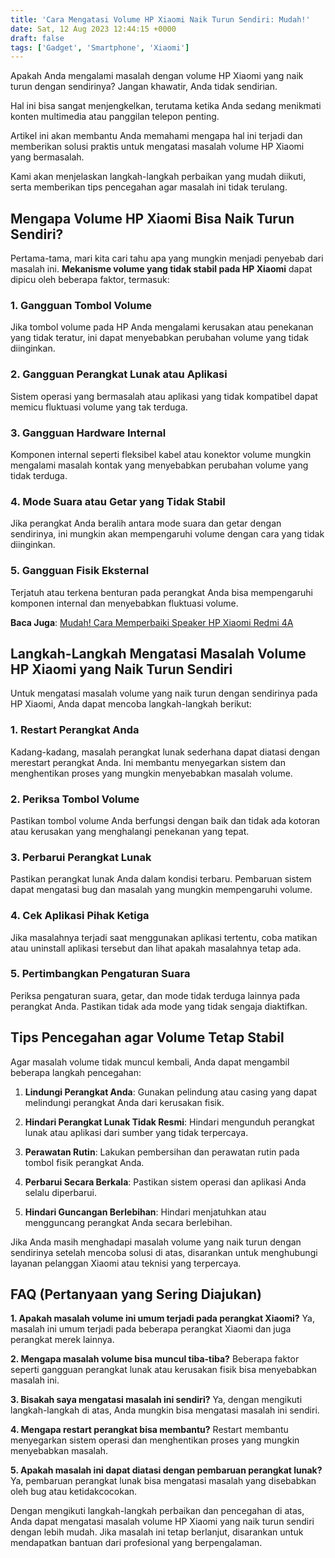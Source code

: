 ```yaml
---
title: 'Cara Mengatasi Volume HP Xiaomi Naik Turun Sendiri: Mudah!'
date: Sat, 12 Aug 2023 12:44:15 +0000
draft: false
tags: ['Gadget', 'Smartphone', 'Xiaomi']
---
```


Apakah Anda mengalami masalah dengan volume HP Xiaomi yang naik turun dengan sendirinya? Jangan khawatir, Anda tidak sendirian.

Hal ini bisa sangat menjengkelkan, terutama ketika Anda sedang menikmati konten multimedia atau panggilan telepon penting.

Artikel ini akan membantu Anda memahami mengapa hal ini terjadi dan memberikan solusi praktis untuk mengatasi masalah volume HP Xiaomi yang bermasalah.

Kami akan menjelaskan langkah-langkah perbaikan yang mudah diikuti, serta memberikan tips pencegahan agar masalah ini tidak terulang.

Mengapa Volume HP Xiaomi Bisa Naik Turun Sendiri?
-------------------------------------------------

Pertama-tama, mari kita cari tahu apa yang mungkin menjadi penyebab dari masalah ini. **Mekanisme volume yang tidak stabil pada HP Xiaomi** dapat dipicu oleh beberapa faktor, termasuk:

### 1\. **Gangguan Tombol Volume**

Jika tombol volume pada HP Anda mengalami kerusakan atau penekanan yang tidak teratur, ini dapat menyebabkan perubahan volume yang tidak diinginkan.

### 2\. **Gangguan Perangkat Lunak atau Aplikasi**

Sistem operasi yang bermasalah atau aplikasi yang tidak kompatibel dapat memicu fluktuasi volume yang tak terduga.

### 3\. **Gangguan Hardware Internal**

Komponen internal seperti fleksibel kabel atau konektor volume mungkin mengalami masalah kontak yang menyebabkan perubahan volume yang tidak terduga.

### 4\. **Mode Suara atau Getar yang Tidak Stabil**

Jika perangkat Anda beralih antara mode suara dan getar dengan sendirinya, ini mungkin akan mempengaruhi volume dengan cara yang tidak diinginkan.

### 5\. **Gangguan Fisik Eksternal**

Terjatuh atau terkena benturan pada perangkat Anda bisa mempengaruhi komponen internal dan menyebabkan fluktuasi volume.

**Baca Juga**: [Mudah! Cara Memperbaiki Speaker HP Xiaomi Redmi 4A](https://blog.ajiekusumadhany.com/cara-memperbaiki-speaker-hp-xiaomi-redmi-4a/)

Langkah-Langkah Mengatasi Masalah Volume HP Xiaomi yang Naik Turun Sendiri
--------------------------------------------------------------------------

Untuk mengatasi masalah volume yang naik turun dengan sendirinya pada HP Xiaomi, Anda dapat mencoba langkah-langkah berikut:

### 1\. **Restart Perangkat Anda**

Kadang-kadang, masalah perangkat lunak sederhana dapat diatasi dengan merestart perangkat Anda. Ini membantu menyegarkan sistem dan menghentikan proses yang mungkin menyebabkan masalah volume.

### 2\. **Periksa Tombol Volume**

Pastikan tombol volume Anda berfungsi dengan baik dan tidak ada kotoran atau kerusakan yang menghalangi penekanan yang tepat.

### 3\. **Perbarui Perangkat Lunak**

Pastikan perangkat lunak Anda dalam kondisi terbaru. Pembaruan sistem dapat mengatasi bug dan masalah yang mungkin mempengaruhi volume.

### 4\. **Cek Aplikasi Pihak Ketiga**

Jika masalahnya terjadi saat menggunakan aplikasi tertentu, coba matikan atau uninstall aplikasi tersebut dan lihat apakah masalahnya tetap ada.

### 5\. **Pertimbangkan Pengaturan Suara**

Periksa pengaturan suara, getar, dan mode tidak terduga lainnya pada perangkat Anda. Pastikan tidak ada mode yang tidak sengaja diaktifkan.

Tips Pencegahan agar Volume Tetap Stabil
----------------------------------------

Agar masalah volume tidak muncul kembali, Anda dapat mengambil beberapa langkah pencegahan:

1.  **Lindungi Perangkat Anda**: Gunakan pelindung atau casing yang dapat melindungi perangkat Anda dari kerusakan fisik.
    
2.  **Hindari Perangkat Lunak Tidak Resmi**: Hindari mengunduh perangkat lunak atau aplikasi dari sumber yang tidak terpercaya.
    
3.  **Perawatan Rutin**: Lakukan pembersihan dan perawatan rutin pada tombol fisik perangkat Anda.
    
4.  **Perbarui Secara Berkala**: Pastikan sistem operasi dan aplikasi Anda selalu diperbarui.
    
5.  **Hindari Guncangan Berlebihan**: Hindari menjatuhkan atau mengguncang perangkat Anda secara berlebihan.
    

Jika Anda masih menghadapi masalah volume yang naik turun dengan sendirinya setelah mencoba solusi di atas, disarankan untuk menghubungi layanan pelanggan Xiaomi atau teknisi yang terpercaya.

**FAQ (Pertanyaan yang Sering Diajukan)**
-----------------------------------------

**1\. Apakah masalah volume ini umum terjadi pada perangkat Xiaomi?** Ya, masalah ini umum terjadi pada beberapa perangkat Xiaomi dan juga perangkat merek lainnya.

**2\. Mengapa masalah volume bisa muncul tiba-tiba?** Beberapa faktor seperti gangguan perangkat lunak atau kerusakan fisik bisa menyebabkan masalah ini.

**3\. Bisakah saya mengatasi masalah ini sendiri?** Ya, dengan mengikuti langkah-langkah di atas, Anda mungkin bisa mengatasi masalah ini sendiri.

**4\. Mengapa restart perangkat bisa membantu?** Restart membantu menyegarkan sistem operasi dan menghentikan proses yang mungkin menyebabkan masalah.

**5\. Apakah masalah ini dapat diatasi dengan pembaruan perangkat lunak?** Ya, pembaruan perangkat lunak bisa mengatasi masalah yang disebabkan oleh bug atau ketidakcocokan.

Dengan mengikuti langkah-langkah perbaikan dan pencegahan di atas, Anda dapat mengatasi masalah volume HP Xiaomi yang naik turun sendiri dengan lebih mudah. Jika masalah ini tetap berlanjut, disarankan untuk mendapatkan bantuan dari profesional yang berpengalaman.